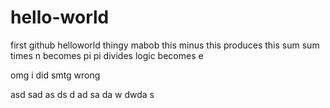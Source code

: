 # hello-world
first github helloworld thingy mabob
this minus this produces this sum
sum times n becomes pi
pi divides logic becomes e


omg i did smtg wrong



asd
sad
as
ds
d
ad
sa
da
w
dwda
s
